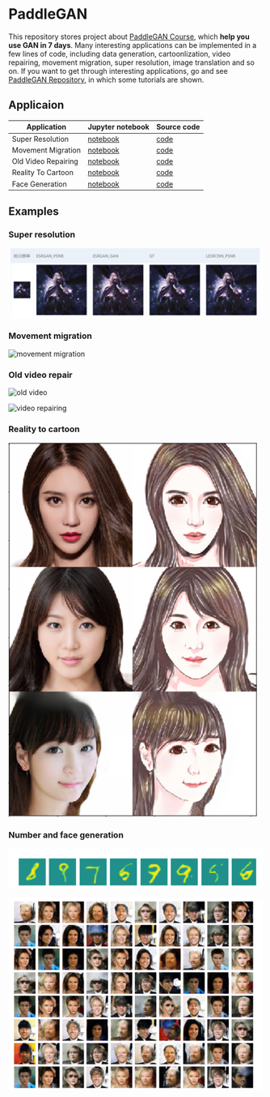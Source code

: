 # PaddleGAN
This repository stores project about [PaddleGAN Course](https://aistudio.baidu.com/aistudio/education/group/info/16651), which **help you use GAN in 7 days**. Many interesting applications can be implemented in a few lines of code, including data generation, cartoonlization, video repairing, movement migration, super resolution, image translation and so on. If you want to get through interesting applications, go and see [PaddleGAN Repository](https://github.com/PaddlePaddle/PaddleGAN), in which some tutorials are shown.

## Applicaion

|Application|Jupyter notebook|Source code|
|------|------|---------|
|Super Resolution|[notebook](./jupyternotebook/PaddleGAN-6.ipynb)|[code](./python/PaddleGAN-6.py)|
|Movement Migration|[notebook](./jupyternotebook/PaddleGAN-5.ipynb)|[code](./python/PaddleGAN-5.py)|
|Old Video Repairing|[notebook](./jupyternotebook/PaddleGAN-4.ipynb)|[code](./python/PaddleGAN-4.py)|
|Reality To Cartoon|[notebook](./jupyternotebook/PaddleGAN-3.ipynb)|[code](./python/PaddleGAN-3.py)|
|Face Generation|[notebook](./jupyternotebook/PaddleGAN-1.ipynb)|[code](./python/PaddleGAN-1.py)|

## Examples

### Super resolution

![super resolution](./pics/super%20resolution.png)

### Movement migration

![movement migration](./pics/movement%20migration.gif)

### Old video repair

![old video](./pics/moderntimes.gif)

![video repairing](./pics/moderntimes_output.gif)

### Reality to cartoon

![cartoon](./pics/cartoon.png)

### Number and face generation

![number generation](./pics/number%20generation.png)

![face generation](./pics/face%20generation.png)

